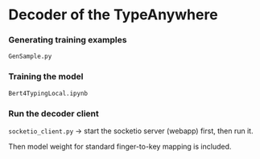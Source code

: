 # Decoder of the TypeAnywhere

### Generating training examples
`GenSample.py`

### Training the model
`Bert4TypingLocal.ipynb`

### Run the decoder client
`socketio_client.py` -> start the socketio server (webapp) first, then run it.

Then model weight for standard finger-to-key mapping is included.
